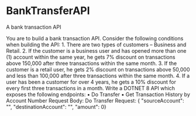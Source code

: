 # BankTransferAPI
A bank transaction API

You are to build a bank transaction API.
Consider the following conditions when building the API:
1.
There are two types of customers – Business and Retail.
2.
If the customer is a business user and has opened more than one (1) account within the same year, he gets 7% discount on transactions above 150,000 after three transactions within the same month.
3.
If the customer is a retail user, he gets 2% discount on transactions above 50,000 and less than 100,000 after three transactions within the same month.
4.
If a user has been a customer for over 4 years, he gets a 10% discount for every first three transactions in a month.
Write a DOTNET 8 API which exposes the following endpoints:
▪
Do Transfer
▪
Get Transaction History by Account Number
Request Body:
Do Transfer Request: { "sourceAccount": "", "destinationAccount": "", "amount": 0}
